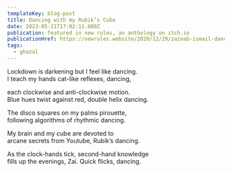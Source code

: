 ```yaml
---
templateKey: blog-post
title: Dancing with my Rubik’s Cube
date: 2023-05-21T17:02:11.800Z
publication: featured in new rules, an anthology on itch.io
publicationHref: https://newrules.website/2020/12/29/zainab-ismail-dancing-with-my-rubiks-cube/
tags:
  - ghazal
---
```

Lockdown is darkening but I feel like dancing.\
I teach my hands cat-like reflexes, dancing,

each clockwise and anti-clockwise motion.\
Blue hues twist against red, double helix dancing.

The disco squares on my palms pirouette,\
following algorithms of rhythmic dancing.

My brain and my cube are devoted to \
arcane secrets from Youtube, Rubik’s dancing.

As the clock-hands tick, second-hand knowledge\
fills up the evenings, Zai. Quick flicks, dancing.
